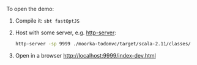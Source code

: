 To open the demo:

1. Compile it: `sbt fastOptJS`
2. Host with some server, e.g. [http-server](https://www.npmjs.com/package/http-server):

    ```bash
    http-server -sp 9999 ./moorka-todomvc/target/scala-2.11/classes/
    ```
3. Open in a browser [http://localhost:9999/index-dev.html](http://localhost:9999/index-dev.html)
